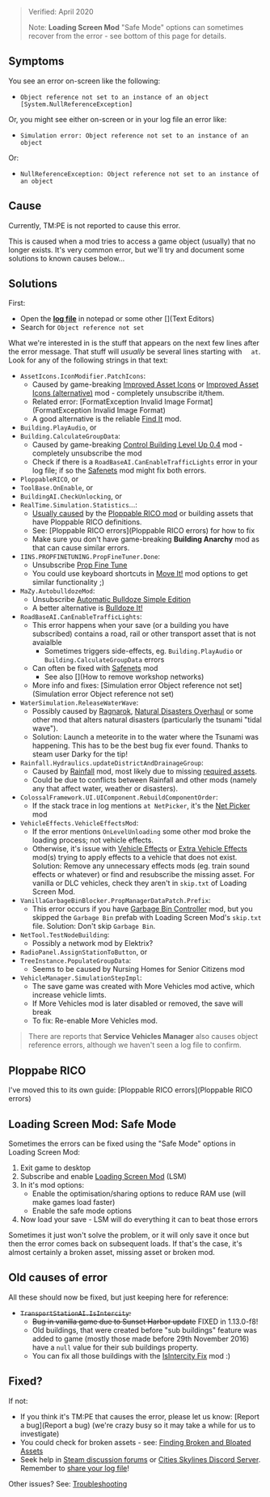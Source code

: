 > Verified: April 2020
>  
> Note: **Loading Screen Mod** "Safe Mode" options can sometimes recover from the error - see bottom of this page for details.

## Symptoms

You see an error on-screen like the following:

* `Object reference not set to an instance of an object [System.NullReferenceException]`

Or, you might see either on-screen or in your log file an error like:

* `Simulation error: Object reference not set to an instance of an object`

Or:

* `NullReferenceException: Object reference not set to an instance of an object`

## Cause

Currently, TM:PE is not reported to cause this error.

This is caused when a mod tries to access a game object (usually) that no longer exists. It's very common error, but we'll try and document some solutions to known causes below...

## Solutions

First:

* Open the **[log file](Share-your-Cities-Skylines-log-file.)** in notepad or some other [](Text Editors)
* Search for `Object reference not set`

What we're interested in is the stuff that appears on the next few lines after the error message. That stuff will _usually_ be several lines starting with `  at`. Look for any of the following strings in that text: 

* `AssetIcons.IconModifier.PatchIcons`:
    * Caused by game-breaking [Improved Asset Icons](https://steamcommunity.com/sharedfiles/filedetails/?id=508195208) or [Improved Asset Icons (alternative)](https://steamcommunity.com/sharedfiles/filedetails/?id=747836519) mod - completely unsubscribe it/them.
    * Related error: [FormatException Invalid Image Format](FormatException Invalid Image Format)
    * A good alternative is the reliable [Find It](https://steamcommunity.com/sharedfiles/filedetails/?id=837734529) mod.
* `Building.PlayAudio`, or
* `Building.CalculateGroupData`:
    * Caused by game-breaking [Control Building Level Up 0.4](https://steamcommunity.com/sharedfiles/filedetails/?id=410535198) mod - completely unsubscribe the mod
    * Check if there is a `RoadBaseAI.CanEnableTrafficLights` error in your log file; if so the [Safenets](https://steamcommunity.com/sharedfiles/filedetails/?id=1620588636) mod might fix both errors.
* `PloppableRICO`, or
* `ToolBase.OnEnable`, or
* `BuildingAI.CheckUnlocking`, or
* `RealTime.Simulation.Statistics`...:
    * [Usually caused](https://steamcommunity.com/app/255710/discussions/0/1639789306556401437/?ctp=4) by the [Ploppable RICO mod](https://steamcommunity.com/sharedfiles/filedetails/?id=586012417) or building assets that have Ploppable RICO definitions.
    * See: [Ploppable RICO errors](Ploppable RICO errors) for how to fix
    * Make sure you don't have game-breaking **Building Anarchy** mod as that can cause similar errors.
* `IINS.PROPFINETUNING.PropFineTuner.Done`:
    * Unsubscribe [Prop Fine Tune](https://steamcommunity.com/sharedfiles/filedetails/?id=685747254)
    * You could use keyboard shortcuts in [Move It!](https://steamcommunity.com/sharedfiles/filedetails/?id=1619685021) mod options to get similar functionality ;)
* `MaZy.AutobulldozeMod`:
    * Unsubscribe [Automatic Bulldoze Simple Edition](https://steamcommunity.com/sharedfiles/filedetails/?id=1393966192)
    * A better alternative is [Bulldoze It!](https://steamcommunity.com/sharedfiles/filedetails/?id=1627986403)
* `RoadBaseAI.CanEnableTrafficLights`:
    * This error happens when your save (or a building you have subscribed) contains a road, rail or other transport asset that is not avaialble
        * Sometimes triggers side-effects, eg. `Building.PlayAudio` or `Building.CalculateGroupData` errors
    * Can often be fixed with [Safenets](https://steamcommunity.com/sharedfiles/filedetails/?id=1620588636) mod
        * See also [](How to remove workshop networks)
    * More info and fixes: [Simulation error Object reference not set](Simulation error Object reference not set)
* `WaterSimulation.ReleaseWaterWave`:
    * Possibly caused by [Ragnarok](https://steamcommunity.com/sharedfiles/filedetails/?id=811352708), [Natural Disasters Overhaul](https://steamcommunity.com/sharedfiles/filedetails/?id=1801953480) or some other mod that alters natural disasters (particularly the tsunami "tidal wave").
    * Solution: Launch a meteorite in to the water where the Tsunami was happening. This has to be the best bug fix ever found. Thanks to steam user Darky for the tip!
* `Rainfall.Hydraulics.updateDistrictAndDrainageGroup`:
    * Caused by [Rainfall](https://steamcommunity.com/sharedfiles/filedetails/?id=698395457) mod, most likely due to missing [required assets](https://steamcommunity.com/workshop/filedetails/?id=698408622).
    * Could be due to conflicts between Rainfall and other mods (namely any that affect water, weather or disasters).
* `ColossalFramework.UI.UIComponent.RebuildComponentOrder`:
    * If the stack trace in log mentions `at NetPicker`, it's the [Net Picker](https://steamcommunity.com/sharedfiles/filedetails/?id=1612012531) mod
* `VehicleEffects.VehicleEffectsMod`:
    * If the error mentions `OnLevelUnloading` some other mod broke the loading process; not vehicle effects.
    * Otherwise, it's issue with [Vehicle Effects](https://steamcommunity.com/sharedfiles/filedetails/?id=780720853) or [Extra Vehicle Effects](https://steamcommunity.com/sharedfiles/filedetails/?id=815103125) mod(s) trying to apply effects to a vehicle that does not exist. Solution: Remove any unnecessary effects mods (eg. train sound effects or whatever) or find and resubscribe the missing asset. For vanilla or DLC vehicles, check they aren't in `skip.txt` of Loading Screen Mod.
* `VanillaGarbageBinBlocker.PropManagerDataPatch.Prefix`:
    * This error occurs if you have [Garbage Bin Controller](https://steamcommunity.com/sharedfiles/filedetails/?id=1386697922) mod, but you skipped the `Garbage Bin` prefab with Loading Screen Mod's `skip.txt` file. Solution: Don't skip `Garbage Bin`.
* `NetTool.TestNodeBuilding`:
    * Possibly a network mod by Elektrix?
* `RadioPanel.AssignStationToButton`, or
* `TreeInstance.PopulateGroupData`:
    * Seems to be caused by Nursing Homes for Senior Citizens mod
* `VehicleManager.SimulationStepImpl`:
    * The save game was created with More Vehicles mod active, which increase vehicle limts.
    * If More Vehicles mod is later disabled or removed, the save will break
    * To fix: Re-enable More Vehicles mod.

> There are reports that **Service Vehicles Manager** also causes object reference errors, although we haven't seen a log file to confirm.

## Ploppabe RICO

I've moved this to its own guide: [Ploppable RICO errors](Ploppable RICO errors)

## Loading Screen Mod: Safe Mode

Sometimes the errors can be fixed using the "Safe Mode" options in Loading Screen Mod:

1. Exit game to desktop
2. Subscribe and enable [Loading Screen Mod](https://steamcommunity.com/sharedfiles/filedetails/?id=667342976) (LSM)
3. In it's mod options:
    * Enable the optimisation/sharing options to reduce RAM use (will make games load faster)
    * Enable the safe mode options
4. Now load your save - LSM will do everything it can to beat those errors

Sometimes it just won't solve the problem, or it will only save it once but then the error comes back on subsequent loads. If that's the case, it's almost certainly a broken asset, missing asset or broken mod.

## Old causes of error

All these should now be fixed, but just keeping here for reference:

* ~~`TransportStationAI.IsIntercity`:~~
    * ~~Bug in vanilla game due to Sunset Harbor update~~ FIXED in 1.13.0-f8!
    * Old buildings, that were created before "sub buildings" feature was added to game (mostly those made before 29th November 2016) have a `null` value for their sub buildings property.
    * You can fix all those buildings with the [IsIntercity Fix](https://steamcommunity.com/sharedfiles/filedetails/?id=2037862156) mod :)

## Fixed?

If not:

* If you think it's TM:PE that causes the error, please let us know: [Report a bug](Report a bug) (we're crazy busy so it may take a while for us to investigate)
* You could check for broken assets - see: [Finding Broken and Bloated Assets](https://steamcommunity.com/sharedfiles/filedetails/?id=1846793796)
* Seek help in [Steam discussion forums](https://steamcommunity.com/app/255710/discussions/) or [Cities Skylines Discord Server](https://discordapp.com/channels/263634513861541888/513313798875119657). Remember to [share your log file](Share-your-Cities-Skylines-log-file.)!

Other issues? See: [Troubleshooting](Troubleshooting)